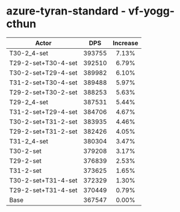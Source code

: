 # azure-tyran-standard - vf-yogg-cthun
| Actor | DPS | Increase |
|---|:---:|:---:|
|T30-2_4-set|393755|7.13%|
|T29-2-set+T30-4-set|392510|6.79%|
|T30-2-set+T29-4-set|389982|6.10%|
|T31-2-set+T30-4-set|389488|5.97%|
|T29-2-set+T30-2-set|388253|5.63%|
|T29-2_4-set|387531|5.44%|
|T31-2-set+T29-4-set|384706|4.67%|
|T30-2-set+T31-2-set|383935|4.46%|
|T29-2-set+T31-2-set|382426|4.05%|
|T31-2_4-set|380304|3.47%|
|T30-2-set|379208|3.17%|
|T29-2-set|376839|2.53%|
|T31-2-set|373625|1.65%|
|T30-2-set+T31-4-set|372329|1.30%|
|T29-2-set+T31-4-set|370449|0.79%|
|Base|367547|0.00%|
